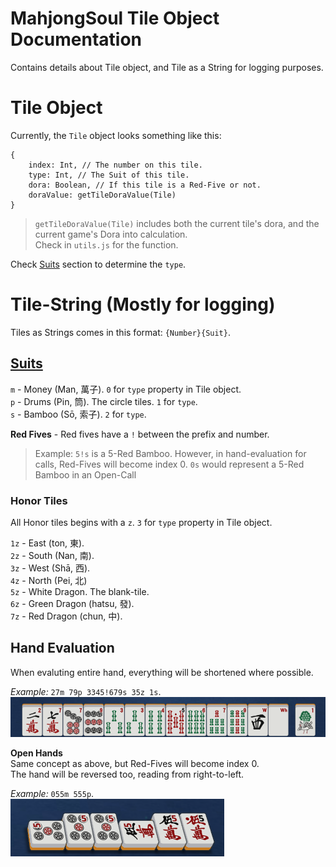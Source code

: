 # MahjongSoul Tile Object Documentation
Contains details about Tile object, and Tile as a String for logging purposes.

# Tile Object

Currently, the `Tile` object looks something like this:
```
{
	index: Int, // The number on this tile.
	type: Int, // The Suit of this tile.
	dora: Boolean, // If this tile is a Red-Five or not.
	doraValue: getTileDoraValue(Tile)
}
```

> `getTileDoraValue(Tile)` includes both the current tile's dora, and the current game's Dora into calculation.<br/>
> Check in `utils.js` for the function.

Check [Suits](#suits) section to determine the `type`.

# Tile-String (Mostly for logging)
Tiles as Strings comes in this format: `{Number}{Suit}`.

## [Suits](#suits)

`m` - Money (Man, 萬子). `0` for `type` property in Tile object. <br/>
`p` - Drums (Pin, 筒). The circle tiles. `1` for `type`.<br/>
`s` - Bamboo (Sō, 索子). `2` for `type`.

**Red Fives** - Red fives have a `!` between the prefix and number.
> Example: `5!s` is a 5-Red Bamboo.
However, in hand-evaluation for calls, Red-Fives will become index 0. `0s` would represent a 5-Red Bamboo in an Open-Call

### Honor Tiles
All Honor tiles begins with a `z`. `3` for `type` property in Tile object.

`1z` - East (ton, 東).<br/>
`2z` - South (Nan, 南).<br/>
`3z` - West (Shā, 西).<br/>
`4z` - North (Pei, 北)<br/>
`5z` - White Dragon. The blank-tile.<br/>
`6z` - Green Dragon (hatsu, 發).<br/>
`7z` - Red Dragon (chun, 中).

## Hand Evaluation
When evaluting entire hand, everything will be shortened where possible.

*Example:* `27m 79p 3345!679s 35z 1s`.<br/>
![27m 79p 3345!679s 35z 1s](./hand-evalution-example.png?raw=true "Hand Evaluation Image for 27m 79p 3345!679s 35z 1s")

**Open Hands**<br/>
Same concept as above, but Red-Fives will become index 0.<br/>
The hand will be reversed too, reading from right-to-left.

*Example:* `055m 555p`.<br/>
![055m 555p](./open-hand-example.png?raw=true "Open Hand Image for 055m 555p")